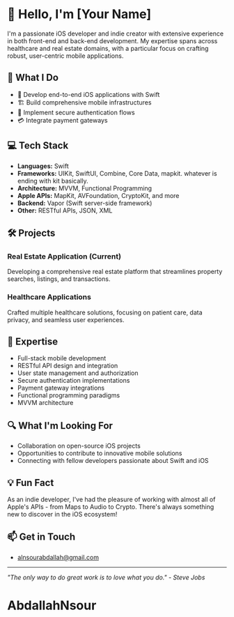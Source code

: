 # 👋 Hello, I'm [Your Name]

I'm a passionate iOS developer and indie creator with extensive experience in both front-end and back-end development. My expertise spans across healthcare and real estate domains, with a particular focus on crafting robust, user-centric mobile applications.

## 🚀 What I Do

- 📱 Develop end-to-end iOS applications with Swift
- 🏗️ Build comprehensive mobile infrastructures
- 🔐 Implement secure authentication flows
- 💳 Integrate payment gateways

## 💻 Tech Stack

- **Languages:** Swift
- **Frameworks:** UIKit, SwiftUI, Combine, Core Data, mapkit. whatever is ending with kit basically.
- **Architecture:** MVVM, Functional Programming
- **Apple APIs:** MapKit, AVFoundation, CryptoKit, and more
- **Backend:** Vapor (Swift server-side framework)
- **Other:** RESTful APIs, JSON, XML

## 🛠️ Projects

### Real Estate Application (Current)
Developing a comprehensive real estate platform that streamlines property searches, listings, and transactions.

### Healthcare Applications
Crafted multiple healthcare solutions, focusing on patient care, data privacy, and seamless user experiences.

## 🌟 Expertise

- Full-stack mobile development
- RESTful API design and integration
- User state management and authorization
- Secure authentication implementations
- Payment gateway integrations
- Functional programming paradigms
- MVVM architecture

## 🔍 What I'm Looking For

- Collaboration on open-source iOS projects
- Opportunities to contribute to innovative mobile solutions
- Connecting with fellow developers passionate about Swift and iOS

## 💡 Fun Fact

As an indie developer, I've had the pleasure of working with almost all of Apple's APIs - from Maps to Audio to Crypto. There's always something new to discover in the iOS ecosystem!

## 📫 Get in Touch

- alnsourabdallah@gmail.com

---

*"The only way to do great work is to love what you do." - Steve Jobs*
# AbdallahNsour
